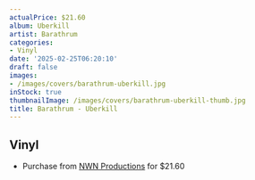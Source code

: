 ```yaml
---
actualPrice: $21.60
album: Uberkill
artist: Barathrum
categories:
- Vinyl
date: '2025-02-25T06:20:10'
draft: false
images:
- /images/covers/barathrum-uberkill.jpg
inStock: true
thumbnailImage: /images/covers/barathrum-uberkill-thumb.jpg
title: Barathrum - Uberkill
---
```


## Vinyl
* Purchase from [NWN Productions](http://shop.nwnprod.com/index.php?route=product/product&path=75&product_id=59411&sort=pd.name&order=ASC) for $21.60
